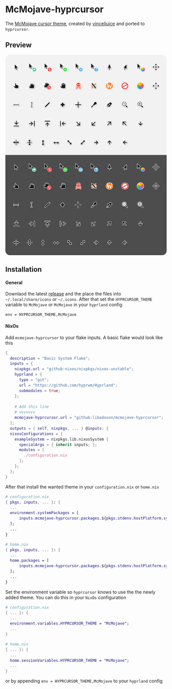 # McMojave-hyprcursor
The [McMojave cursor theme](https://github.com/vinceliuice/McMojave-cursors), created by [vinceliuice](https://github.com/vinceliuice) and ported to `hyprcursor`.

## Preview
![McMojave](preview.png)

## Installation
#### General
Downlaod the latest [release](ttps://github.com/Libadoxon/mcmojave-hyprcursor/releases) and the place the files into `~/.local/share/icons` or `~/.icons`. After that set the `HYPRCURSOR_THEME` variable to `McMojave` or `McMojave` in your `hyprland` config
```hyprlang
env = HYPRCURSOR_THEME,McMojave
```

#### NixOs
Add `mcmojave-hyprcursor` to your flake inputs. A basic flake would look like this
```nix
{
  description = "Basic System Flake";
  inputs = {
    nixpkgs.url = "github:nixos/nixpkgs/nixos-unstable";
    hyprland = {
      type = "git";
      url = "https://github.com/hyprwm/Hyprland";
      submodules = true;
    };

    # Add this line
    # vvvvvvv
    mcmojave-hyprcursor.url = "github:libadoxon/mcmojave-hyprcursor";
  };
  outputs = { self, nixpkgs, ... } @inputs: {
  nixosConfigurations = {
    exampleSystem = nixpkgs.lib.nixosSystem {
      specialArgs = { inherit inputs; };
      modules = [
        ./configuration.nix
      ];
    };
  };
}
```
After that install the wanted theme in your `configuration.nix` or `home.nix`
```nix
# configuration.nix
{ pkgs, inputs, ... }: {
  ...
  environment.systemPackages = [
      inputs.mcmojave-hyprcursor.packages.${pkgs.stdenv.hostPlatform.system}.default
  ];
  ...
}
```
```nix
# home.nix
{ pkgs, inputs, ... }: {
  ...
  home.packages = [
      inputs.mcmojave-hyprcursor.packages.${pkgs.stdenv.hostPlatform.system}.default
  ];
  ...
}
```
Set the environment variable so `hyprcursor` knows to use the the newly added theme. You can do this in your `NixOs` configuration
```nix
# configuration.nix
{ ... }: {
  ...
  environment.variables.HYPRCURSOR_THEME = "McMojave";
  ...
}
```
```nix
# home.nix
{ ... }: {
  ...
  home.sessionVariables.HYPRCURSOR_THEME = "McMojave";
  ...
}
```
or by appending `env = HYPRCURSOR_THEME,McMojave` to your `hyprland` config
